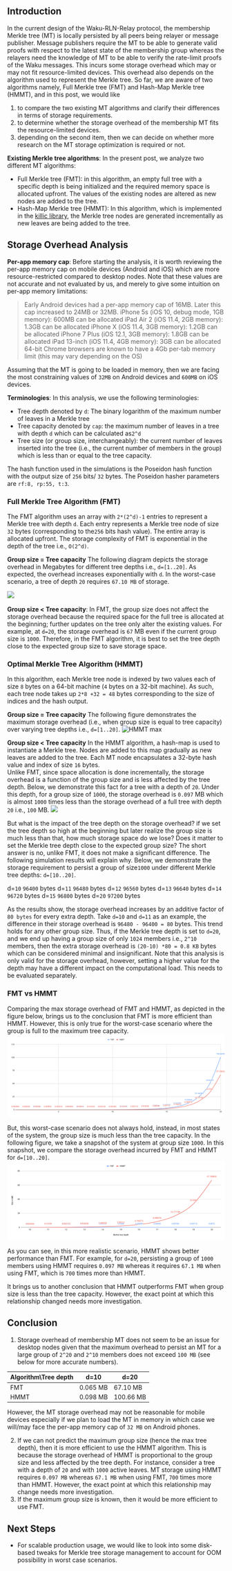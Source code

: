 ## Introduction

In the current design of the Waku-RLN-Relay protocol, the membership Merkle tree (MT) is locally persisted by all peers being relayer or message publisher. Message publishers require the MT to be able to generate valid proofs with respect to the latest state of the membership group whereas the relayers need the knowledge of MT to be able to verify the rate-limit proofs of the Waku messages. This incurs some storage overhead which may or may not fit resource-limited devices. This overhead also depends on the algorithm used to represent the Merkle tree. So far, we are aware of two algorithms namely, Full Merkle tree (FMT) and Hash-Map Merkle tree (HMMT), and in this post, we would like
1) to compare the two existing MT algorithms and clarify their differences in terms of storage requirements.
2) to determine whether the storage overhead of the membership MT fits the resource-limited devices. 
3) depending on the second item, then we can decide on whether more research on the MT storage optimization is required or not.

**Existing Merkle tree algorithms**: In the present post, we analyze two different MT algorithms:
- Full Merkle tree (FMT): in this algorithm, an empty full tree with a specific depth is being initialized and the required memory space is allocated upfront. The values of the existing nodes are altered as new nodes are added to the tree.
- Hash-Map Merkle tree (HMMT): In this algorithm, which is implemented in the  [killic library](https://github.com/status-im/rln/blob/master/src/merkle.rs), the Merkle tree nodes are generated incrementally as new leaves are being added to the tree.

## Storage Overhead Analysis
 
**Per-app memory cap**: Before starting the analysis, it is worth reviewing the per-app memory cap on mobile devices (Android and iOS) which are more resource-restricted compared to desktop nodes. Note that these values are not accurate and not evaluated by us, and merely to give some intuition on per-app memory limitations:
>  Early Android devices had a per-app memory cap of 16MB. Later this cap increased to 24MB or 32MB. 
> iPhone 5s (iOS 10, debug mode, 1GB memory): 600MB can be allocated
> iPad Air 2 (iOS 11.4, 2GB memory): 1.3GB can be allocated
> iPhone X (iOS 11.4, 3GB memory): 1.2GB can be allocated
> iPhone 7 Plus (iOS 12.1, 3GB memory): 1.8GB can be allocated
> iPad 13-inch (iOS 11.4, 4GB memory): 3GB can be allocated
> 64-bit Chrome browsers are known to have a 4Gb per-tab memory limit (this may vary depending on the OS)

Assuming that the MT is going to be loaded in memory, then we are facing the most constraining values of `32MB` on Android devices and `600MB` on iOS devices.


**Terminologies**: In this analysis, we use the following terminologies:
- Tree depth denoted by `d`: The binary logarithm of the maximum number of leaves in a Merkle tree
- Tree capacity denoted by `cap`: the maximum number of leaves in a tree with depth `d`  which can be calculated as`2^d`
- Tree size (or group size, interchangeably):  the current number of leaves inserted into the tree (i.e., the current number of members in the group) which is less than or equal to the tree capacity.

The hash function used in the simulations is the Poseidon hash function with the output size of `256` bits/ `32` bytes. The Poseidon hasher parameters are `rf:8, rp:55, t:3`.


### Full Merkle Tree Algorithm (FMT)
The FMT algorithm uses an array with `2*(2^d)-1` entries to represent a Merkle tree with depth `d`. Each entry represents a Merkle tree node of size `32` bytes (corresponding to the`256` bits hash value). The entire array is allocated upfront. The storage complexity of FMT is exponential in the depth of the tree i.e., `O(2^d)`.


**Group size = Tree capacity** The following diagram depicts the storage overhead in Megabytes for different tree depths i.e.,  `d=[1..20]`. As expected, the overhead increases exponentially with `d`. In the worst-case scenario, a tree of depth `20` requires `67.10 MB` of storage.

![](https://i.imgur.com/8J8MDnv.png)

**Group size < Tree capacity**: In FMT, the group size does not affect the storage overhead because the required space for the full tree is allocated at the beginning; further updates on the tree only alter the existing values.  For example, at `d=20`, the storage overhead is `67` MB even if the current group size is `1000`. 
Therefore, in the FMT algorithm,  it is best to set the tree depth close to the expected group size to save storage space.

### Optimal Merkle Tree Algorithm (HMMT)
In this algorithm, each Merkle tree node is indexed by two values each of size `8` bytes on a 64-bit machine (`4` bytes on a 32-bit machine). As such, each tree node takes up `2*8 +32 = 48` bytes corresponding to the size of indices and the hash output.

**Group size = Tree capacity** The following figure demonstrates the maximum storage overhead (i.e., when group size is equal to tree capacity) over varying tree depths i.e., `d=[1..20]`. 
![HMMT max](https://i.imgur.com/dm4vEvQ.png)


**Group size < Tree capacity**
In the HMMT algorithm, a hash-map is used to instantiate a Merkle tree. Nodes are added to this map gradually as new leaves are added to the tree. Each MT node encapsulates a 32-byte hash value and index of size `16` bytes.  
Unlike FMT, since space allocation is done incrementally, the storage overhead is a function of the group size and is less affected by the tree depth. Below, we demonstrate this fact for a tree with a depth of `20`. Under this depth, for a group size of `1000`, the storage overhead is `0.097` MB which is almost `1000` times less than the storage overhead of a full tree with depth `20` i.e., `100` MB.
![](https://i.imgur.com/l5xNMqN.png)


But what is the impact of the tree depth on the storage overhead? if we set the tree depth so high at the beginning but later realize the group size is much less than that, how much storage space do we lose? Does it matter to set the Merkle tree depth close to the expected group size? The short answer is no, unlike FMT, it does not make a significant difference. The following simulation results will explain why. 
Below, we demonstrate the storage requirement to persist a group of size`1000`  under different Merkle tree depths: `d=[10..20]`. 

d=`10` `96400` bytes
d=`11` `96480` bytes
d=`12` `96560` bytes
d=`13` `96640` bytes
d=`14` `96720` bytes
d=`15` `96800` bytes
d=`20` `97200` bytes

As the results show, the storage overhead increases by an additive factor of `80 bytes` for every extra depth. Take `d=10` and `d=11` as an example, the difference in their storage overhead is `96480 - 96400 = 80` bytes. This trend holds for any other group size.  Thus, if the Merkle tree depth is set to `d=20`, and we end up having a group size of only `1024` members i.e., `2^10` members, then the extra storage overhead is `(20-10) *80 = 0.8 KB` bytes which can be considered minimal and insignificant.
Note that this analysis is only valid for the storage overhead, however, setting a higher value for the depth may have a different impact on the computational load. This needs to be evaluated separately.



### FMT vs HMMT

Comparing the max storage overhead of FMT and HMMT, as depicted in the figure below, brings us to the conclusion that FMT is more efficient than HMMT. However, this is only true for the worst-case scenario where the group is full to the maximum tree capacity.
![Max relative](pics/max-storage-fmt-hmmt.png)

But, this worst-case scenario does not always hold, instead, in most states of the system, the group size is much less than the tree capacity. In the following figure, we take a snapshot of the system at group size `1000`. In this snapshot, we compare the storage overhead incurred by FMT and HMMT for `d=[10..20]`.
![group 1000](pics/fmt-vs-HMMT-g-1000.png)

As you can see, in this more realistic scenario, HMMT shows better performance than FMT. For example, for `d=20`, persisting a group of `1000` members using HMMT requires  `0.097 MB` whereas it requires `67.1 MB` when using FMT, which is `700` times more than HMMT.

It brings us to another conclusion that HMMT outperforms FMT when group size is less than the tree capacity. However, the exact point at which this relationship changed needs more investigation.





## Conclusion
1) Storage overhead of membership MT does not seem to be an issue for desktop nodes given that the maximum overhead to persist an MT for a large group of `2^20` and `2^10` members does not exceed `100 MB` (see below for more accurate numbers).


| Algorithm\Tree depth | d=10      | d=20      |
| -------------------- | --------- | --------- |
| FMT                  | 0.065  MB | 67.10 MB  |
| HMMT                  | 0.098  MB | 100.66 MB |

However, the MT storage overhead may not be reasonable for mobile devices especially if we plan to load the MT in memory in which case we will/may face the per-app memory cap of `32 MB` on Android phones.

2) If we can not predict the maximum group size (hence the max tree depth), then it is more efficient to use the HMMT algorithm. This is because the storage overhead of HMMT is proportional to the group size and less affected by the tree depth.  For instance, consider a tree with a depth of `20` and with `1000` active leaves. MT storage using HMMT requires  `0.097 MB` whereas  `67.1 MB` when using FMT, `700` times more than HMMT.  However, the exact point at which this relationship may change needs more investigation.
3) If the maximum group size is known, then it would be more efficient to use FMT.

## Next Steps
- For scalable production usage, we would like to look into some disk-based tweaks for Merkle tree storage management to account for OOM possibility in worst case scenarios. 


